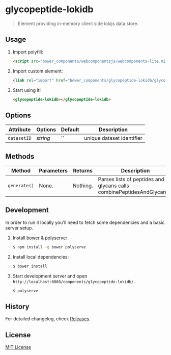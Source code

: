 # glycopeptide-lokidb

> Element providing in-memory client side lokijs data store.

## Usage

1. Import polyfill:

    ```html
    <script src="bower_components/webcomponentsjs/webcomponents-lite.min.js"></script>
    ```

2. Import custom element:

    ```html
    <link rel="import" href="bower_components/glycopeptide-lokidb/glycopeptide-lokidb.html">
    ```

3. Start using it!

    ```html
    <glycopeptide-lokidb></glycopeptide-lokidb>
    ```

## Options

Attribute      | Options     | Default      | Description
---            | ---         | ---          | ---
`datasetID`    | *string*    | ``           | unique dataset identifier

## Methods

Method                       | Parameters   | Returns     | Description
---                          | ---          | ---         | ---
`generate()`                 | None.        | Nothing.    | Parses lists of peptides and glycans calls combinePeptidesAndGlycans()

## Development

In order to run it locally you'll need to fetch some dependencies and a basic server setup.

1. Install [bower](http://bower.io/) & [polyserve](https://npmjs.com/polyserve):

    ```sh
    $ npm install -g bower polyserve
    ```

2. Install local dependencies:

    ```sh
    $ bower install
    ```

3. Start development server and open `http://localhost:8080/components/glycopeptide-lokidb/`.

    ```sh
    $ polyserve
    ```

## History

For detailed changelog, check [Releases](https://bitbucket.org/sib-pig/glycopeptide-lokidb/releases).

## License

[MIT License](http://opensource.org/licenses/MIT)
